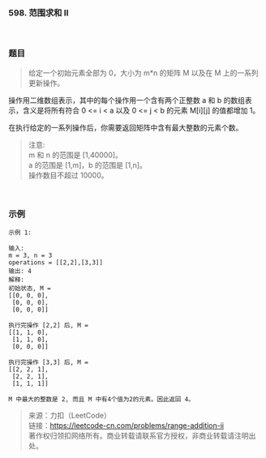 ### 598. 范围求和 II

<br>

### 题目

> 给定一个初始元素全部为 0，大小为 m*n 的矩阵 M 以及在 M 上的一系列更新操作。

操作用二维数组表示，其中的每个操作用一个含有两个正整数 a 和 b 的数组表示，含义是将所有符合 0 <= i < a 以及 0 <= j < b 的元素 M[i][j] 的值都增加 1。

在执行给定的一系列操作后，你需要返回矩阵中含有最大整数的元素个数。


>注意:<br/>
m 和 n 的范围是 [1,40000]。<br/>
a 的范围是 [1,m]，b 的范围是 [1,n]。<br/>
操作数目不超过 10000。
<br>

### 示例
```
示例 1:

输入: 
m = 3, n = 3
operations = [[2,2],[3,3]]
输出: 4
解释: 
初始状态, M = 
[[0, 0, 0],
 [0, 0, 0],
 [0, 0, 0]]

执行完操作 [2,2] 后, M = 
[[1, 1, 0],
 [1, 1, 0],
 [0, 0, 0]]

执行完操作 [3,3] 后, M = 
[[2, 2, 1],
 [2, 2, 1],
 [1, 1, 1]]

M 中最大的整数是 2, 而且 M 中有4个值为2的元素。因此返回 4。

```

>来源：力扣（LeetCode）<br>
链接：https://leetcode-cn.com/problems/range-addition-ii<br>
著作权归领扣网络所有。商业转载请联系官方授权，非商业转载请注明出处。

<br>

